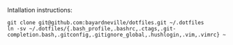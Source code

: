 Intallation instructions:

```
git clone git@github.com:bayardneville/dotfiles.git ~/.dotfiles
ln -sv ~/.dotfiles/{.bash_profile,.bashrc,.ctags,.git-completion.bash,.gitconfig,.gitignore_global,.hushlogin,.vim,.vimrc} ~
```
